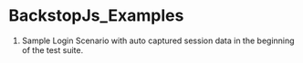 # BackstopJs_Examples
 
 1. Sample Login Scenario with auto captured session data in the beginning of the test suite.